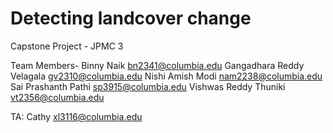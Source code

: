 # Detecting landcover change
Capstone Project - JPMC 3

Team Members- 
Binny Naik <bn2341@columbia.edu>
Gangadhara Reddy Velagala <gv2310@columbia.edu> 
Nishi Amish Modi <nam2238@columbia.edu>
Sai Prashanth Pathi <sp3915@columbia.edu>
Vishwas Reddy Thuniki <vt2356@columbia.edu>


TA: Cathy <xl3116@columbia.edu>
